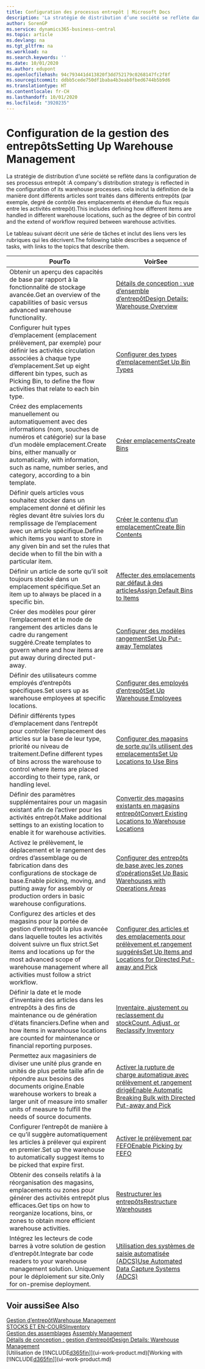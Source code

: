 ```yaml
---
title: Configuration des processus entrepôt | Microsoft Docs
description: 'La stratégie de distribution d’une société se reflète dans la configuration de ses processus entrepôt : cela inclut la définition de la manière dont différents articles sont traités dans différents entrepôts (par exemple, degré de contrôle des emplacements et étendue du flux requis entre les activités entrepôt).'
author: SorenGP
ms.service: dynamics365-business-central
ms.topic: article
ms.devlang: na
ms.tgt_pltfrm: na
ms.workload: na
ms.search.keywords: ''
ms.date: 10/01/2020
ms.author: edupont
ms.openlocfilehash: 94c793441d413820f3dd752179c0268147fc2f8f
ms.sourcegitcommit: ddbb5cede750df1baba4b3eab8fbed6744b5b9d6
ms.translationtype: HT
ms.contentlocale: fr-CH
ms.lasthandoff: 10/01/2020
ms.locfileid: "3920235"
---
```

# <a name="setting-up-warehouse-management"></a><span data-ttu-id="5d3de-104">Configuration de la gestion des entrepôts</span><span class="sxs-lookup"><span data-stu-id="5d3de-104">Setting Up Warehouse Management</span></span>
<span data-ttu-id="5d3de-105">La stratégie de distribution d’une société se reflète dans la configuration de ses processus entrepôt :</span><span class="sxs-lookup"><span data-stu-id="5d3de-105">A company's distribution strategy is reflected in the configuration of its warehouse processes.</span></span> <span data-ttu-id="5d3de-106">cela inclut la définition de la manière dont différents articles sont traités dans différents entrepôts (par exemple, degré de contrôle des emplacements et étendue du flux requis entre les activités entrepôt).</span><span class="sxs-lookup"><span data-stu-id="5d3de-106">This includes defining how different items are handled in different warehouse locations, such as the degree of bin control and the extend of workflow required between warehouse activities.</span></span>  

 <span data-ttu-id="5d3de-107">Le tableau suivant décrit une série de tâches et inclut des liens vers les rubriques qui les décrivent.</span><span class="sxs-lookup"><span data-stu-id="5d3de-107">The following table describes a sequence of tasks, with links to the topics that describe them.</span></span>   

|<span data-ttu-id="5d3de-108">**Pour**</span><span class="sxs-lookup"><span data-stu-id="5d3de-108">**To**</span></span>|<span data-ttu-id="5d3de-109">**Voir**</span><span class="sxs-lookup"><span data-stu-id="5d3de-109">**See**</span></span>|  
|------------|-------------|  
|<span data-ttu-id="5d3de-110">Obtenir un aperçu des capacités de base par rapport à la fonctionnalité de stockage avancée.</span><span class="sxs-lookup"><span data-stu-id="5d3de-110">Get an overview of the capabilities of basic versus advanced warehouse functionality.</span></span>|[<span data-ttu-id="5d3de-111">Détails de conception : vue d’ensemble d’entrepôt</span><span class="sxs-lookup"><span data-stu-id="5d3de-111">Design Details: Warehouse Overview</span></span>](design-details-warehouse-overview.md)|  
|<span data-ttu-id="5d3de-112">Configurer huit types d’emplacement (emplacement prélèvement, par exemple) pour définir les activités circulation associées à chaque type d’emplacement.</span><span class="sxs-lookup"><span data-stu-id="5d3de-112">Set up eight different bin types, such as Picking Bin, to define the flow activities that relate to each bin type.</span></span>|[<span data-ttu-id="5d3de-113">Configurer des types d’emplacement</span><span class="sxs-lookup"><span data-stu-id="5d3de-113">Set Up Bin Types</span></span>](warehouse-how-to-set-up-bin-types.md)|  
|<span data-ttu-id="5d3de-114">Créez des emplacements manuellement ou automatiquement avec des informations (nom, souches de numéros et catégorie) sur la base d’un modèle emplacement.</span><span class="sxs-lookup"><span data-stu-id="5d3de-114">Create bins, either manually or automatically, with information, such as name, number series, and category, according to a bin template.</span></span>|[<span data-ttu-id="5d3de-115">Créer emplacements</span><span class="sxs-lookup"><span data-stu-id="5d3de-115">Create Bins</span></span>](warehouse-how-to-create-individual-bins.md)|  
|<span data-ttu-id="5d3de-116">Définir quels articles vous souhaitez stocker dans un emplacement donné et définir les règles devant être suivies lors du remplissage de l’emplacement avec un article spécifique.</span><span class="sxs-lookup"><span data-stu-id="5d3de-116">Define which items you want to store in any given bin and set the rules that decide when to fill the bin with a particular item.</span></span>|[<span data-ttu-id="5d3de-117">Créer le contenu d’un emplacement</span><span class="sxs-lookup"><span data-stu-id="5d3de-117">Create Bin Contents</span></span>](warehouse-how-to-set-up-bin-contents.md)|  
|<span data-ttu-id="5d3de-118">Définir un article de sorte qu’il soit toujours stocké dans un emplacement spécifique.</span><span class="sxs-lookup"><span data-stu-id="5d3de-118">Set an item up to always be placed in a specific bin.</span></span>|[<span data-ttu-id="5d3de-119">Affecter des emplacements par défaut à des articles</span><span class="sxs-lookup"><span data-stu-id="5d3de-119">Assign Default Bins to Items</span></span>](warehouse-how-to-assign-default-bins-to-items.md)|
|<span data-ttu-id="5d3de-120">Créer des modèles pour gérer l’emplacement et le mode de rangement des articles dans le cadre du rangement suggéré.</span><span class="sxs-lookup"><span data-stu-id="5d3de-120">Create templates to govern where and how items are put away during directed put-away.</span></span>|[<span data-ttu-id="5d3de-121">Configurer des modèles rangement</span><span class="sxs-lookup"><span data-stu-id="5d3de-121">Set Up Put-away Templates</span></span>](warehouse-how-to-set-up-put-away-templates.md)|
|<span data-ttu-id="5d3de-122">Définir des utilisateurs comme employés d’entrepôts spécifiques.</span><span class="sxs-lookup"><span data-stu-id="5d3de-122">Set users up as warehouse employees at specific locations.</span></span>|[<span data-ttu-id="5d3de-123">Configurer des employés d’entrepôt</span><span class="sxs-lookup"><span data-stu-id="5d3de-123">Set Up Warehouse Employees</span></span>](warehouse-how-to-set-up-warehouse-employees.md)|
|<span data-ttu-id="5d3de-124">Définir différents types d’emplacement dans l’entrepôt pour contrôler l’emplacement des articles sur la base de leur type, priorité ou niveau de traitement.</span><span class="sxs-lookup"><span data-stu-id="5d3de-124">Define different types of bins across the warehouse to control where items are placed according to their type, rank, or handling level.</span></span>|[<span data-ttu-id="5d3de-125">Configurer des magasins de sorte qu’ils utilisent des emplacements</span><span class="sxs-lookup"><span data-stu-id="5d3de-125">Set Up Locations to Use Bins</span></span>](warehouse-how-to-set-up-locations-to-use-bins.md)|
|<span data-ttu-id="5d3de-126">Définir des paramètres supplémentaires pour un magasin existant afin de l’activer pour les activités entrepôt.</span><span class="sxs-lookup"><span data-stu-id="5d3de-126">Make additional settings to an existing location to enable it for warehouse activities.</span></span>|[<span data-ttu-id="5d3de-127">Convertir des magasins existants en magasins entrepôt</span><span class="sxs-lookup"><span data-stu-id="5d3de-127">Convert Existing Locations to Warehouse Locations</span></span>](warehouse-how-to-convert-existing-locations-to-warehouse-locations.md)|
|<span data-ttu-id="5d3de-128">Activez le prélèvement, le déplacement et le rangement des ordres d’assemblage ou de fabrication dans des configurations de stockage de base.</span><span class="sxs-lookup"><span data-stu-id="5d3de-128">Enable picking, moving, and putting away for assembly or production orders in basic warehouse configurations.</span></span>|[<span data-ttu-id="5d3de-129">Configurer des entrepôts de base avec les zones d’opérations</span><span class="sxs-lookup"><span data-stu-id="5d3de-129">Set Up Basic Warehouses with Operations Areas</span></span>](warehouse-how-to-set-up-basic-warehouses-with-operations-areas.md)|  
|<span data-ttu-id="5d3de-130">Configurez des articles et des magasins pour la portée de gestion d’entrepôt la plus avancée dans laquelle toutes les activités doivent suivre un flux strict.</span><span class="sxs-lookup"><span data-stu-id="5d3de-130">Set items and locations up for the most advanced scope of warehouse management where all activities must follow a strict workflow.</span></span>|[<span data-ttu-id="5d3de-131">Configurer des articles et des emplacements pour prélèvement et rangement suggérés</span><span class="sxs-lookup"><span data-stu-id="5d3de-131">Set Up Items and Locations for Directed Put-away and Pick</span></span>](warehouse-how-to-set-up-items-for-directed-put-away-and-pick.md)|  
|<span data-ttu-id="5d3de-132">Définir la date et le mode d’inventaire des articles dans les entrepôts à des fins de maintenance ou de génération d’états financiers.</span><span class="sxs-lookup"><span data-stu-id="5d3de-132">Define when and how items in warehouse locations are counted for maintenance or financial reporting purposes.</span></span>|[<span data-ttu-id="5d3de-133">Inventaire, ajustement ou reclassement du stock</span><span class="sxs-lookup"><span data-stu-id="5d3de-133">Count, Adjust, or Reclassify Inventory</span></span>](inventory-how-count-adjust-reclassify.md)|
|<span data-ttu-id="5d3de-134">Permettez aux magasiniers de diviser une unité plus grande en unités de plus petite taille afin de répondre aux besoins des documents origine.</span><span class="sxs-lookup"><span data-stu-id="5d3de-134">Enable warehouse workers to break a larger unit of measure into smaller units of measure to fulfill the needs of source documents.</span></span>|[<span data-ttu-id="5d3de-135">Activer la rupture de charge automatique avec prélèvement et rangement dirigé</span><span class="sxs-lookup"><span data-stu-id="5d3de-135">Enable Automatic Breaking Bulk with Directed Put-away and Pick</span></span>](warehouse-enable-automatic-breaking-bulk-with-directed-put-away-and-pick.md)|  
|<span data-ttu-id="5d3de-136">Configurer l’entrepôt de manière à ce qu’il suggère automatiquement les articles à prélever qui expirent en premier.</span><span class="sxs-lookup"><span data-stu-id="5d3de-136">Set up the warehouse to automatically suggest items to be picked that expire first.</span></span>|[<span data-ttu-id="5d3de-137">Activer le prélèvement par FEFO</span><span class="sxs-lookup"><span data-stu-id="5d3de-137">Enable Picking by FEFO</span></span>](warehouse-picking-by-fefo.md)|
|<span data-ttu-id="5d3de-138">Obtenir des conseils relatifs à la réorganisation des magasins, emplacements ou zones pour générer des activités entrepôt plus efficaces.</span><span class="sxs-lookup"><span data-stu-id="5d3de-138">Get tips on how to reorganize locations, bins, or zones to obtain more efficient warehouse activities.</span></span>|[<span data-ttu-id="5d3de-139">Restructurer les entrepôts</span><span class="sxs-lookup"><span data-stu-id="5d3de-139">Restructure Warehouses</span></span>](warehouse-how-to-restructure-warehouses.md)|
|<span data-ttu-id="5d3de-140">Intégrez les lecteurs de code barres à votre solution de gestion d’entrepôt.</span><span class="sxs-lookup"><span data-stu-id="5d3de-140">Integrate bar code readers to your warehouse management solution.</span></span> <span data-ttu-id="5d3de-141">Uniquement pour le déploiement sur site.</span><span class="sxs-lookup"><span data-stu-id="5d3de-141">Only for on-premise deployment.</span></span>|[<span data-ttu-id="5d3de-142">Utilisation des systèmes de saisie automatisée (ADCS)</span><span class="sxs-lookup"><span data-stu-id="5d3de-142">Use Automated Data Capture Systems (ADCS)</span></span>](warehouse-use-automated-data-capture-systems-adcs.md)|

## <a name="see-also"></a><span data-ttu-id="5d3de-143">Voir aussi</span><span class="sxs-lookup"><span data-stu-id="5d3de-143">See Also</span></span>  
[<span data-ttu-id="5d3de-144">Gestion d’entrepôt</span><span class="sxs-lookup"><span data-stu-id="5d3de-144">Warehouse Management</span></span>](warehouse-manage-warehouse.md)  
[<span data-ttu-id="5d3de-145">STOCKS ET EN-COURS</span><span class="sxs-lookup"><span data-stu-id="5d3de-145">Inventory</span></span>](inventory-manage-inventory.md)  
<span data-ttu-id="5d3de-146">[Gestion des assemblages](assembly-assemble-items.md)  </span><span class="sxs-lookup"><span data-stu-id="5d3de-146">[Assembly Management](assembly-assemble-items.md)  </span></span>  
[<span data-ttu-id="5d3de-147">Détails de conception : gestion d’entrepôt</span><span class="sxs-lookup"><span data-stu-id="5d3de-147">Design Details: Warehouse Management</span></span>](design-details-warehouse-management.md)  
<span data-ttu-id="5d3de-148">[Utilisation de [!INCLUDE[d365fin](includes/d365fin_md.md)]](ui-work-product.md)</span><span class="sxs-lookup"><span data-stu-id="5d3de-148">[Working with [!INCLUDE[d365fin](includes/d365fin_md.md)]](ui-work-product.md)</span></span>
